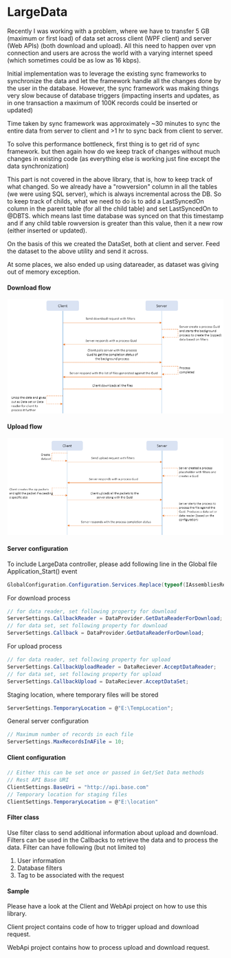 # LargeData

Recently I was working with a problem, where we have to transfer 5 GB (maximum or first load) of data set across client (WPF client) and server (Web APIs) (both download and upload). All this need to happen over vpn connection and users are across the world with a varying internet speed (which sometimes could be as low as 16 kbps).

Initial implementation was to leverage the existing sync frameworks to synchronize the data and let the framework handle all the changes done by the user in the database. However, the sync framework was making things very slow because of database triggers (impacting inserts and updates, as in one transaction a maximum of 100K records could be inserted or updated)

Time taken by sync framework was approximately ~30 minutes to sync the entire data from server to client and  >1 hr to sync back from client to server.

To solve this performance bottleneck, first thing is to get rid of sync framework. but then again how do we keep track of changes without much changes in existing code (as everything else is working just fine except the data synchronization)

This part is not covered in the above library, that is, how to keep track of what changed.
So we already have a "rowversion" column in all the tables (we were using SQL server), which is always incremental across the DB. So to keep track of childs, what we need to do is to add a LastSyncedOn column in the parent table (for all the child table) and set LastSyncedOn to @DBTS. which means last time database was synced on that this timestamp and if any child table rowversion is greater than this value, then it a new row (either inserted or updated).

On the basis of this we created the DataSet, both at client and server. Feed the dataset to the above utility and send it across.

At some places, we also ended up using datareader, as dataset was giving out of memory exception.

#### Download flow

![Download process](https://raw.githubusercontent.com/lokeshlal/LargeData/master/download_process.png)

#### Upload flow

![Upload process](https://raw.githubusercontent.com/lokeshlal/LargeData/master/upload_process.png)


#### Server configuration

To include LargeData controller, please add following line in the Global file Application_Start() event

```csharp
GlobalConfiguration.Configuration.Services.Replace(typeof(IAssembliesResolver), new AssemblyResolver());
```

For download process

```csharp
// for data reader, set following property for download
ServerSettings.CallbackReader = DataProvider.GetDataReaderForDownload;
// for data set, set following property for download
ServerSettings.Callback = DataProvider.GetDataReaderForDownload;
```

For upload process

```csharp
// for data reader, set following property for upload
ServerSettings.CallbackUploadReader = DataReciever.AcceptDataReader;
// for data set, set following property for upload
ServerSettings.CallbackUpload = DataReciever.AcceptDataSet;
```

Staging location, where temporary files will be stored
```csharp
ServerSettings.TemporaryLocation = @"E:\TempLocation";
```

General server configuration
```csharp
// Maximum number of records in each file
ServerSettings.MaxRecordsInAFile = 10;
```

#### Client configuration

```csharp
// Either this can be set once or passed in Get/Set Data methods
// Rest API Base URI
ClientSettings.BaseUri = "http://api.base.com"
// Temporary location for staging files
ClientSettings.TemporaryLocation = @"E:\location"
```

#### Filter class

Use filter class to send additional information about upload and download.
Filters can be used in the Callbacks to retrieve the data and to process the data. Filter can have following (but not limited to)
1. User information
2. Database filters
3. Tag to be associated with the request

#### Sample

Please have a look at the Client and WebApi project on how to use this library.

Client project contains code of how to trigger upload and download request.

WebApi project contains how to process upload and download request.

